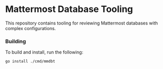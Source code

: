 # Mattermost Database Tooling

This repository contains tooling for reviewing Mattermost databases with complex configurations.

### Building

To build and install, run the following:

```bash
go install ./cmd/mmdbt
```
